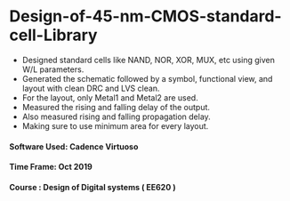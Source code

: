 # Design-of-45-nm-CMOS-standard-cell-Library


-	Designed standard cells like NAND, NOR, XOR, MUX, etc using given W/L parameters.
- Generated the schematic followed by a symbol, functional view, and layout with clean DRC and LVS clean.
- For the layout, only Metal1 and Metal2 are used.
- Measured the rising and falling delay of the output.
-	Also measured rising and falling propagation delay.
-	Making sure to use minimum area for every layout.


#### Software Used: Cadence Virtuoso
#### Time Frame: Oct 2019 
#### Course : Design of Digital systems ( EE620 )
